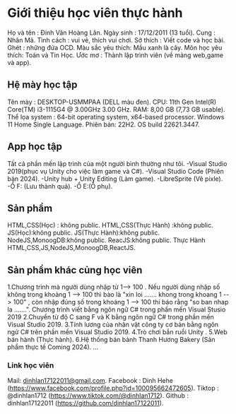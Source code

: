 # Giới thiệu học viên thực hành
Họ và tên : Đinh Văn Hoàng Lân.
Ngày sinh : 17/12/2011 (13 tuổi).
Cung : Nhân Mã.
Tình cách : vui vẻ, thích vui chơi.
Sở thích : Viết code và học bài.
Ghét : những đứa OCD.
Màu sắc yêu thích: Mầu xanh là cây.
Môn học yêu thích: Toán và Tin Học.
Ước mơ : Thành lập trình viên (về mảng web,game và app).
## Hệ mày học tập
Tên mày : DESKTOP-USMMPAA (DELL màu đen).
CPU: 11th Gen Intel(R) Core(TM) i3-1115G4 @ 3.00GHz   3.00 GHz.
RAM: 8,00 GB (7,73 GB usable).
Thể lọa system : 64-bit operating system, x64-based processor.
Windows 11 Home Single Language.
Phiên bản: 22H2.
OS build	22621.3447.
## App học tập
Tất cả phần mến lập trình của một người bình thường như tôi.
-Visual Studio 2019(phục vụ Unity cho việc làm game và C#).
-Visual Studio Code (Phiên bản 2024).
-Unity hub + Unity Editing (Làm game).
-LibreSprite (Vẽ pixle).
-Ổ F: (Lưu thành quả).
-Ổ E:(Ổ phụ).
## Sản phẩm
HTML,CSS(Học) : không public.
HTML,CSS(Thực Hành) :không public.
JS(Học):không public.
JS(Thực Hành):không public.
NodeJS,MonoogDB:không public.
ReacJS:không public.
Thực Hành HTML,CSS,JS,NodeJS,MonoogDB,ReactJS.
## Sản phẩm khác củng học viên 
1.Chương trình mà người dùng nhập từ 1--> 100 . 
Nếu người dùng nhập số không trong khoảng 1 --> 100 thì bào là "xin loi ....... khong trong khoang 1 --> 100" , còn nhập đúng số trong khoáng 1 --> 100 thí báo rằng "so ban nhap la .......".
Chương trình viết bằng ngôn ngữ C# trong phấn mến Visual Stusio 2019
2.Chuyển từ độ C sang F và K bằng ngôn ngữ C# trong phần mến Visual Studio 2019.
3.Tính lương của nhân vật công ty cơ bản bằng ngôn ngử C# trên phần mền Visual Studio 2019.
4.Trò chơi bắn ruồi Unity .
5.Web bán hành (Thực hành).
6.Hệ thống bán bành Thanh Hương Bakery (Sản phẩm thực tế Coming 2024).
...
### Link học viên
Mail: dinhlan17122011@gmail.com.
Facebook : Dinh Hehe (https://www.facebook.com/profile.php?id=100095662472605).
Tiktop : @dinhlan1712 (https://www.tiktok.com/@dinhlan1712).
Github : dinhlan17122011 (https://github.com/dinhlan17122011).